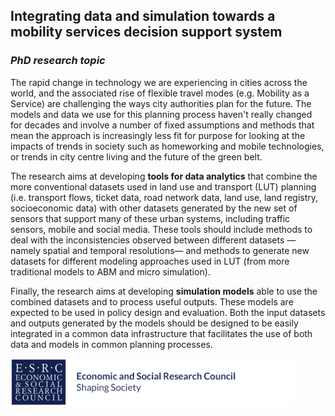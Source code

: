 ## Integrating data and simulation towards a mobility services decision support system
### _PhD research topic_

The rapid change in technology we are experiencing in cities across the world, and the associated rise of flexible travel modes (e.g. Mobility as a Service) are challenging the ways city authorities plan for the future. The models and data we use for this planning process haven't really changed for decades and involve a number of fixed assumptions and methods that mean the approach is increasingly less fit for purpose for looking at the impacts of trends in society such as homeworking and mobile technologies, or trends in city centre living and the future of the green belt.

The research aims at developing __tools for data analytics__ that combine the more conventional datasets used in land use and transport (LUT) planning (i.e. transport flows, ticket data, road network data, land use, land registry, socioeconomic data) with other datasets generated by the new set of sensors that support many of these urban systems, including traffic sensors, mobile and social media. These tools should include methods to deal with the inconsistencies observed between different datasets —namely spatial and temporal resolutions— and methods to generate new datasets for different modeling approaches used in LUT (from more traditional models to ABM and micro simulation). 

Finally, the research aims at developing __simulation models__ able to use the combined datasets and to process useful outputs. These models are expected to be used in policy design and evaluation. Both the input datasets and outputs generated by the models should be designed to be easily integrated in a common data infrastructure that facilitates the use of both data and models in common planning processes.  

![ESRC logo](/images/ESRC.png)
